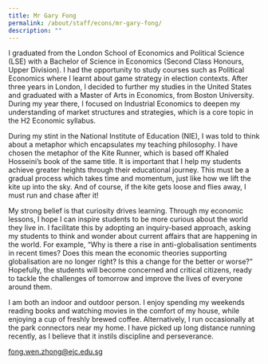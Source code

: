 ```yaml
---
title: Mr Gary Fong
permalink: /about/staff/econs/mr-gary-fong/
description: ""
---
```


I graduated from the London School of Economics and Political Science (LSE) with a Bachelor of Science in Economics (Second Class Honours, Upper Division). I had the opportunity to study courses such as Political Economics where I learnt about game strategy in election contexts. After three years in London, I decided to further my studies in the United States and graduated with a Master of Arts in Economics, from Boston University. During my year there, I focused on Industrial Economics to deepen my understanding of market structures and strategies, which is a core topic in the H2 Economic syllabus.

During my stint in the National Institute of Education (NIE), I was told to think about a metaphor which encapsulates my teaching philosophy. I have chosen the metaphor of the Kite Runner, which is based off Khaled Hosseini’s book of the same title. It is important that I help my students achieve greater heights through their educational journey. This must be a gradual process which takes time and momentum, just like how we lift the kite up into the sky. And of course, if the kite gets loose and flies away, I must run and chase after it!

My strong belief is that curiosity drives learning. Through my economic lessons, I hope I can inspire students to be more curious about the world they live in. I facilitate this by adopting an inquiry-based approach, asking my students to think and wonder about current affairs that are happening in the world. For example, “Why is there a rise in anti-globalisation sentiments in recent times? Does this mean the economic theories supporting globalisation are no longer right? Is this a change for the better or worse?” Hopefully, the students will become concerned and critical citizens, ready to tackle the challenges of tomorrow and improve the lives of everyone around them.

I am both an indoor and outdoor person. I enjoy spending my weekends reading books and watching movies in the comfort of my house, while enjoying a cup of freshly brewed coffee. Alternatively, I run occasionally at the park connectors near my home. I have picked up long distance running recently, as I believe that it instils discipline and perseverance.

[fong.wen.zhong@ejc.edu.sg](mailto:fong.wen.zhong@ejc.edu.sg)